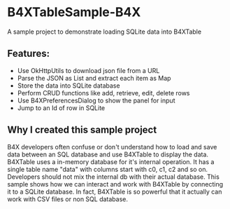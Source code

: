 # B4XTableSample-B4X
A sample project to demonstrate loading SQLite data into B4XTable

## Features:
- Use OkHttpUtils to download json file from a URL
- Parse the JSON as List and extract each item as Map
- Store the data into SQLite database
- Perform CRUD functions like add, retrieve, edit, delete rows
- Use B4XPreferencesDialog to show the panel for input
- Jump to an Id of row in SQLite

## Why I created this sample project
B4X developers often confuse or don't understand how to load and save data between an SQL database and use B4XTable to display the data. 
B4XTable uses a in-memory database for it's internal operation. It has a single table name "data" with columns start with c0, c1, c2 and so on.
Developers should not mix the internal db with their actual database. 
This sample shows how we can interact and work with B4XTable by connecting it to a SQLite database.
In fact, B4XTable is so powerful that it actually can work with CSV files or non SQL database.
